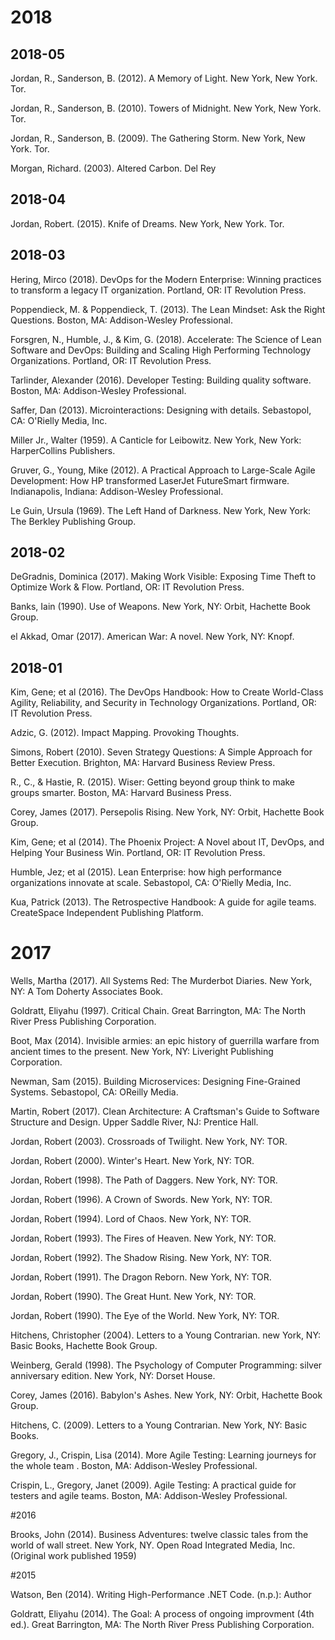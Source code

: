 # 2018

## 2018-05

Jordan, R., Sanderson, B. (2012). A Memory of Light. New York, New York. Tor.

Jordan, R., Sanderson, B. (2010). Towers of Midnight. New York, New York. Tor.

Jordan, R., Sanderson, B. (2009). The Gathering Storm. New York, New York. Tor.

Morgan, Richard. (2003). Altered Carbon. Del Rey

## 2018-04

Jordan, Robert. (2015). Knife of Dreams. New York, New York. Tor.

## 2018-03

Hering, Mirco (2018). DevOps for the Modern Enterprise: Winning practices to transform a legacy IT organization. Portland, OR: IT Revolution Press. 

Poppendieck, M. & Poppendieck, T. (2013). The Lean Mindset: Ask the Right Questions. Boston, MA: Addison-Wesley Professional.

Forsgren, N., Humble, J., & Kim, G. (2018). Accelerate: The Science of Lean Software and DevOps: Building and Scaling High Performing Technology Organizations. Portland, OR: IT Revolution Press. 

Tarlinder, Alexander (2016). Developer Testing: Building quality software. Boston, MA: Addison-Wesley Professional.

Saffer, Dan (2013). Microinteractions: Designing with details. Sebastopol, CA: O'Rielly Media, Inc.

Miller Jr., Walter (1959). A Canticle for Leibowitz. New York, New York: HarperCollins Publishers. 

Gruver, G., Young, Mike (2012). A Practical Approach to Large-Scale Agile Development: How HP transformed LaserJet FutureSmart firmware. Indianapolis, Indiana: Addison-Wesley Professional.

Le Guin, Ursula (1969). The Left Hand of Darkness. New York, New York: The Berkley Publishing Group.

## 2018-02

DeGradnis, Dominica (2017). Making Work Visible: Exposing Time Theft to Optimize Work & Flow. Portland, OR: IT Revolution Press.

Banks, Iain (1990). Use of Weapons. New York, NY: Orbit, Hachette Book Group.

el Akkad, Omar (2017). American War: A novel. New York, NY: Knopf.

## 2018-01

Kim, Gene; et al (2016). The DevOps Handbook: How to Create World-Class Agility, Reliability, and Security in Technology Organizations. Portland, OR: IT Revolution Press. 

Adzic, G. (2012). Impact Mapping. Provoking Thoughts.

Simons, Robert (2010). Seven Strategy Questions: A Simple Approach for Better Execution. Brighton, MA: Harvard Business Review Press.

R., C., & Hastie, R. (2015). Wiser: Getting beyond group think to make groups smarter. Boston, MA: Harvard Business Press.

Corey, James (2017). Persepolis Rising. New York, NY: Orbit, Hachette Book Group.

Kim, Gene; et al (2014). The Phoenix Project: A Novel about IT, DevOps, and Helping Your Business Win. Portland, OR: IT Revolution Press. 

Humble, Jez; et al (2015). Lean Enterprise: how high performance organizations innovate at scale. Sebastopol, CA: O'Rielly Media, Inc.

Kua, Patrick (2013). The Retrospective Handbook: A guide for agile teams. CreateSpace Independent Publishing Platform.

# 2017

Wells, Martha (2017). All Systems Red: The Murderbot Diaries. New York, NY: A Tom Doherty Associates Book.

Goldratt, Eliyahu (1997). Critical Chain. Great Barrington, MA: The North River Press Publishing Corporation.

Boot, Max (2014). Invisible armies: an epic history of guerrilla warfare from ancient times to the present. New York, NY: Liveright Publishing Corporation.

Newman, Sam (2015). Building Microservices: Designing Fine-Grained Systems. Sebastopol, CA: OReilly Media.

Martin, Robert (2017). Clean Architecture: A Craftsman's Guide to Software Structure and Design. Upper Saddle River, NJ: Prentice Hall.

Jordan, Robert (2003). Crossroads of Twilight. New York, NY: TOR.
		
Jordan, Robert (2000). Winter's Heart. New York, NY: TOR.
		
Jordan, Robert (1998). The Path of Daggers. New York, NY: TOR.
		
Jordan, Robert (1996). A Crown of Swords. New York, NY: TOR.
		
Jordan, Robert (1994). Lord of Chaos. New York, NY: TOR.
		
Jordan, Robert (1993). The Fires of Heaven. New York, NY: TOR.
		
Jordan, Robert (1992). The Shadow Rising. New York, NY: TOR.
		
Jordan, Robert (1991). The Dragon Reborn. New York, NY: TOR.
		
Jordan, Robert (1990). The Great Hunt. New York, NY: TOR.
		
Jordan, Robert (1990). The Eye of the World. New York, NY: TOR.

Hitchens, Christopher (2004). Letters to a Young Contrarian. new York, NY: Basic Books, Hachette Book Group.

Weinberg, Gerald (1998). The Psychology of Computer Programming: silver anniversary edition. New York, NY: Dorset House.

Corey, James (2016). Babylon's Ashes. New York, NY: Orbit, Hachette Book Group.

Hitchens, C. (2009). Letters to a Young Contrarian. New York, NY: Basic Books.

Gregory, J., Crispin, Lisa (2014). More Agile Testing: Learning journeys for the whole team . Boston, MA: Addison-Wesley Professional.

Crispin, L., Gregory, Janet (2009). Agile Testing: A practical guide for testers and agile teams. Boston, MA: Addison-Wesley Professional.

#2016

Brooks, John (2014). Business Adventures: twelve classic tales from the world of wall street. New York, NY. Open Road Integrated Media, Inc. (Original work published 1959)


#2015

Watson, Ben (2014). Writing High-Performance .NET Code. (n.p.): Author

Goldratt, Eliyahu (2014). The Goal: A process of ongoing improvment (4th ed.). Great Barrington, MA: The North River Press Publishing Corporation.
